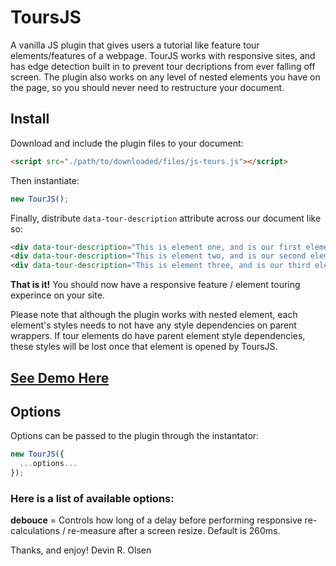 # ToursJS

A vanilla JS plugin that gives users a tutorial like feature tour elements/features of a webpage. 
TourJS works with responsive sites, and has edge detection built in to prevent tour decriptions from ever falling off screen.
The plugin also works on any level of nested elements you have on the page, so you should never need to restructure your document.

## Install

Download and include the plugin files to your document:

```html
<script src="./path/to/downloaded/files/js-tours.js"></script>
```

Then instantiate:
```javascript
new TourJS();
```

Finally, distribute `data-tour-description` attribute across our document like so:
```html
<div data-tour-description="This is element one, and is our first element.">Element One</div>
<div data-tour-description="This is element two, and is our second element.">Element Two</div>
<div data-tour-description="This is element three, and is our third element.">Element Three</div>
```

**That is it!** 
You should now have a responsive feature / element touring experince on your site.

Please note that although the plugin works with nested element, each element's styles needs to not have any style dependencies on parent wrappers. If tour elements do have parent element style dependencies, these styles will be lost once that element is opened by ToursJS.

## [See Demo Here](https://jsfiddle.net/wf3o53mc/)

## Options
Options can be passed to the plugin through the instantator:
```javascript
new TourJS({
  ...options...
});
```

### Here is a list of available options:

**debouce** = Controls how long of a delay before performing responsive re-calculations / re-measure after a screen resize. Default is 260ms.

Thanks, and enjoy!
Devin R. Olsen